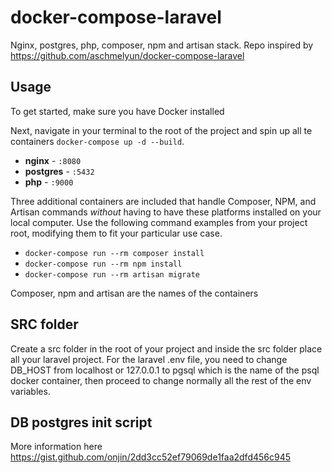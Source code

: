 # docker-compose-laravel
Nginx, postgres, php, composer, npm and artisan stack.
Repo inspired by https://github.com/aschmelyun/docker-compose-laravel
## Usage

To get started, make sure you have Docker installed

Next, navigate in your terminal to the root of the project and spin up all te containers
`docker-compose up -d --build`.

- **nginx** - `:8080`
- **postgres** - `:5432`
- **php** - `:9000`

Three additional containers are included that handle Composer, NPM, and Artisan commands *without* having to have these platforms installed on your local computer. Use the following command examples from your project root, modifying them to fit your particular use case.

- `docker-compose run --rm composer install`
- `docker-compose run --rm npm install`
- `docker-compose run --rm artisan migrate` 

Composer, npm and artisan are the names of the containers

## SRC folder
Create a src folder in the root of your project and inside the src folder place all your laravel project.
For the laravel .env file, you need to change DB_HOST from localhost or 127.0.0.1 to pgsql which is the name of the psql docker container, then proceed to change normally all the rest of the env variables.

## DB postgres init script
More information here https://gist.github.com/onjin/2dd3cc52ef79069de1faa2dfd456c945